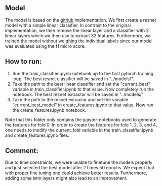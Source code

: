 ## Model

The model is based on the [github](https://github.com/hsd1503/resnet1d) implementation. We first create a resnet model with a simple linear classifier. In contrast to the original implementation, we then remove the linear layer and a classifier with 2 linear layers which we then use to extract 32 features. Furthermore, we trained the model without weighing the individual labels since our model was evaluated using the f1 micro score. 

## How to run:

1. Run the train_classifier.ipynb notebook up to the first pytorch training loop. The best resnet classifier will be saved in "../models/". 
2. Take the path to the best linear classifier and set the "current_best" variable in train_classifier.ipynb to that value. Now completely run the notebook. The best resnet extractor will be saved in "../models/"
3. Take the path to the resnet extractor and set the variable "current_best_model" in create_features.ipynb to that value. Now run the create_features.ipynb notebook. 

Note that this folder only contains the jupyter-notebooks used to generate the features for fold 0. In order to create the features for fold 1, 2, 3, and 4, one needs to modify the current_fold variable in the train_classifier.ipynb and create_features.ipynb files. 

## Comment:

Due to time constraints, we were unable to finetune the models properly and just selected the best model after 2 times 50 epochs. We expect that with proper fine tuning one could achieve better results. Furthermore, adding some lstm layers might also lead to an improvement.
